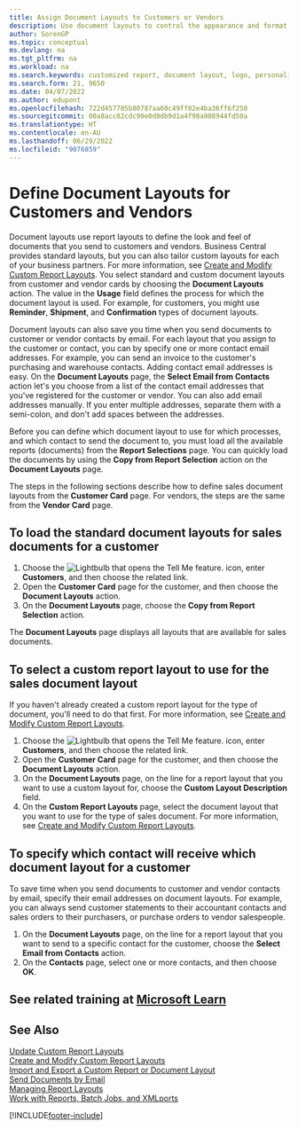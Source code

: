 ```yaml
---
title: Assign Document Layouts to Customers or Vendors
description: Use document layouts to control the appearance and format of documents such as invoices and orders that you send to customers and vendors.
author: SorenGP
ms.topic: conceptual
ms.devlang: na
ms.tgt_pltfrm: na
ms.workload: na
ms.search.keywords: customized report, document layout, logo, personalize
ms.search.form: 21, 9650
ms.date: 04/07/2022
ms.author: edupont
ms.openlocfilehash: 722d457705b80787aa60c49ff02e4ba36ff6f250
ms.sourcegitcommit: 00a8acc82cdc90e0d0db9d1a4f98a908944fd50a
ms.translationtype: HT
ms.contentlocale: en-AU
ms.lasthandoff: 06/29/2022
ms.locfileid: "9076859"
---
```

# <a name="define-document-layouts-for-customers-and-vendors"></a>Define Document Layouts for Customers and Vendors

Document layouts use report layouts to define the look and feel of documents that you send to customers and vendors. Business Central provides standard layouts, but you can also tailor custom layouts for each of your business partners. For more information, see [Create and Modify Custom Report Layouts](ui-how-create-custom-report-layout.md). You select standard and custom document layouts from customer and vendor cards by choosing the **Document Layouts** action. The value in the **Usage** field defines the process for which the document layout is used. For example, for customers, you might use **Reminder**, **Shipment**, and **Confirmation** types of document layouts.

Document layouts can also save you time when you send documents to customer or vendor contacts by email. For each layout that you assign to the customer or contact, you can by specify one or more contact email addresses. For example, you can send an invoice to the customer's purchasing and warehouse contacts. Adding contact email addresses is easy. On the **Document Layouts** page, the **Select Email from Contacts** action let's you choose from a list of the contact email addresses that you've registered for the customer or vendor. You can also add email addresses manually. If you enter multiple addresses, separate them with a semi-colon, and don't add spaces between the addresses.

Before you can define which document layout to use for which processes, and which contact to send the document to, you must load all the available reports (documents) from the **Report Selections** page. You can quickly load the documents by using the **Copy from Report Selection** action on the **Document Layouts** page.

The steps in the following sections describe how to define sales document layouts from the **Customer Card** page. For vendors, the steps are the same from the **Vendor Card** page.

## <a name="to-load-the-standard-document-layouts-for-sales-documents-for-a-customer"></a>To load the standard document layouts for sales documents for a customer

1. Choose the ![Lightbulb that opens the Tell Me feature.](media/ui-search/search_small.png "Tell me what you want to do") icon, enter **Customers**, and then choose the related link.
2. Open the **Customer Card** page for the customer, and then choose the **Document Layouts** action.
3. On the **Document Layouts** page, choose the **Copy from Report Selection** action.

The **Document Layouts** page displays all layouts that are available for sales documents. 

## <a name="to-select-a-custom-report-layout-to-use-for-the-sales-document-layout"></a>To select a custom report layout to use for the sales document layout

If you haven't already created a custom report layout for the type of document, you'll need to do that first. For more information, see [Create and Modify Custom Report Layouts](ui-how-create-custom-report-layout.md).

1. Choose the ![Lightbulb that opens the Tell Me feature.](media/ui-search/search_small.png "Tell me what you want to do") icon, enter **Customers**, and then choose the related link.
2. Open the **Customer Card** page for the customer, and then choose the **Document Layouts** action.
3. On the **Document Layouts** page, on the line for a report layout that you want to use a custom layout for, choose the **Custom Layout Description** field.
4. On the **Custom Report Layouts** page, select the document layout that you want to use for the type of sales document. For more information, see [Create and Modify Custom Report Layouts](ui-how-create-custom-report-layout.md).

## <a name="to-specify-which-contact-will-receive-which-document-layout-for-a-customer"></a>To specify which contact will receive which document layout for a customer

To save time when you send documents to customer and vendor contacts by email, specify their email addresses on document layouts. For example, you can always send customer statements to their accountant contacts and sales orders to their purchasers, or purchase orders to vendor salespeople.

1. On the **Document Layouts** page, on the line for a report layout that you want to send to a specific contact for the customer, choose the **Select Email from Contacts** action.
2. On the **Contacts** page, select one or more contacts, and then choose **OK**.

## <a name="see-related-training-at-microsoft-learn"></a>See related training at [Microsoft Learn](/learn/modules/change-documents-dynamics-365-business-central/)

## <a name="see-also"></a>See Also

[Update Custom Report Layouts](ui-update-report-layouts.md)  
[Create and Modify Custom Report Layouts](ui-how-create-custom-report-layout.md)  
[Import and Export a Custom Report or Document Layout](ui-how-import-and-export-report-layout.md)  
[Send Documents by Email](ui-how-send-documents-email.md)  
[Managing Report Layouts](ui-manage-report-layouts.md)  
[Work with Reports, Batch Jobs, and XMLports](ui-work-report.md)  


[!INCLUDE[footer-include](includes/footer-banner.md)]